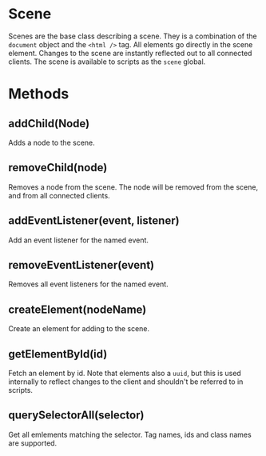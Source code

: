 # Scene

Scenes are the base class describing a scene. They is a combination of the `document` object and the `<html />` tag. All elements go directly in the scene element. Changes to the scene are instantly reflected out to all connected clients. The scene is available to scripts as the `scene` global.

# Methods

## addChild(Node)

Adds a node to the scene. 

## removeChild(node)

Removes a node from the scene. The node will be removed from the scene, and from all connected clients.

## addEventListener(event, listener)

Add an event listener for the named event.

## removeEventListener(event)

Removes all event listeners for the named event.

## createElement(nodeName)

Create an element for adding to the scene. 

## getElementById(id)

Fetch an element by id. Note that elements also a `uuid`, but this is used internally to reflect changes to the client and shouldn't be referred to in scripts.

## querySelectorAll(selector)

Get all emlements matching the selector. Tag names, ids and class names are supported.